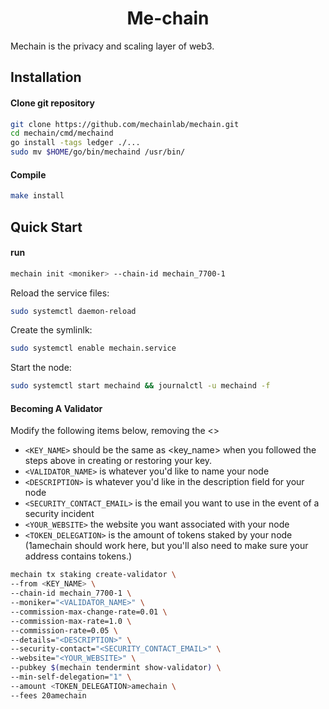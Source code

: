
<div align="center">
  <h1> Me-chain </h1>
</div>

Mechain is the privacy and scaling layer of web3.


## Installation

#### Clone git repository
```bash
git clone https://github.com/mechainlab/mechain.git
cd mechain/cmd/mechaind
go install -tags ledger ./...
sudo mv $HOME/go/bin/mechaind /usr/bin/
```
#### Compile
```bash
make install
```


## Quick Start

#### run

```bash
mechain init <moniker> --chain-id mechain_7700-1
```

Reload the service files:
```bash
sudo systemctl daemon-reload
```
Create the symlinlk:
```bash
sudo systemctl enable mechain.service
```
Start the node:
```bash
sudo systemctl start mechaind && journalctl -u mechaind -f
```

#### Becoming A Validator

Modify the following items below, removing the <>

* `<KEY_NAME>` should be the same as <key_name> when you followed the steps above in creating or restoring your key.
* `<VALIDATOR_NAME>` is whatever you'd like to name your node
* `<DESCRIPTION>` is whatever you'd like in the description field for your node
* `<SECURITY_CONTACT_EMAIL>` is the email you want to use in the event of a security incident
* `<YOUR_WEBSITE>` the website you want associated with your node
* `<TOKEN_DELEGATION>` is the amount of tokens staked by your node (1amechain should work here, but you'll also need to make sure your address contains tokens.)

```bash
mechain tx staking create-validator \
--from <KEY_NAME> \
--chain-id mechain_7700-1 \
--moniker="<VALIDATOR_NAME>" \
--commission-max-change-rate=0.01 \
--commission-max-rate=1.0 \
--commission-rate=0.05 \
--details="<DESCRIPTION>" \
--security-contact="<SECURITY_CONTACT_EMAIL>" \
--website="<YOUR_WEBSITE>" \
--pubkey $(mechain tendermint show-validator) \
--min-self-delegation="1" \
--amount <TOKEN_DELEGATION>amechain \
--fees 20amechain
```